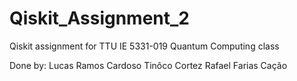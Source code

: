 # Qiskit_Assignment_2

Qiskit assignment for TTU IE 5331-019 Quantum Computing class

Done by:
Lucas Ramos Cardoso Tinôco Cortez
Rafael Farias Cação

